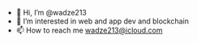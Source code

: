 - 👋 Hi, I’m @wadze213
- 👀 I’m interested in web and app dev and blockchain
- 📫 How to reach me wadze213@icloud.com

